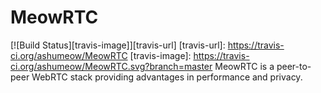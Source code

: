 # MeowRTC
[![Build Status][travis-image]][travis-url]
[travis-url]: https://travis-ci.org/ashumeow/MeowRTC
[travis-image]: https://travis-ci.org/ashumeow/MeowRTC.svg?branch=master
MeowRTC is a peer-to-peer WebRTC stack providing advantages in performance and privacy.
